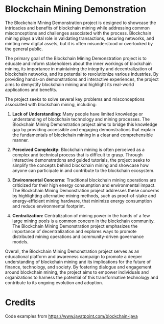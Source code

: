 # Blockchain Mining Demonstration

The Blockchain Mining Demonstration project is designed to showcase the intricacies and benefits of blockchain mining while addressing common misconceptions and challenges associated with the process. Blockchain mining plays a vital role in validating transactions, securing networks, and minting new digital assets, but it is often misunderstood or overlooked by the general public.

The primary goal of the Blockchain Mining Demonstration project is to educate and inform stakeholders about the inner workings of blockchain mining, its importance in maintaining the integrity and decentralization of blockchain networks, and its potential to revolutionize various industries. By providing hands-on demonstrations and interactive experiences, the project aims to demystify blockchain mining and highlight its real-world applications and benefits.

The project seeks to solve several key problems and misconceptions associated with blockchain mining, including:

1. **Lack of Understanding:** Many people have limited knowledge or understanding of blockchain technology and mining processes. The Blockchain Mining Demonstration project aims to bridge this knowledge gap by providing accessible and engaging demonstrations that explain the fundamentals of blockchain mining in a clear and comprehensible manner.

2. **Perceived Complexity:** Blockchain mining is often perceived as a complex and technical process that is difficult to grasp. Through interactive demonstrations and guided tutorials, the project seeks to simplify the concepts behind blockchain mining and showcase how anyone can participate in and contribute to the blockchain ecosystem.

3. **Environmental Concerns:** Traditional blockchain mining operations are criticized for their high energy consumption and environmental impact. The Blockchain Mining Demonstration project addresses these concerns by highlighting alternative mining methods, such as proof-of-stake and energy-efficient mining hardware, that minimize energy consumption and reduce environmental footprint.

4. **Centralization:** Centralization of mining power in the hands of a few large mining pools is a common concern in the blockchain community. The Blockchain Mining Demonstration project emphasizes the importance of decentralization and explores ways to promote distributed mining operations and community-driven governance models.

Overall, the Blockchain Mining Demonstration project serves as an educational platform and awareness campaign to promote a deeper understanding of blockchain mining and its implications for the future of finance, technology, and society. By fostering dialogue and engagement around blockchain mining, the project aims to empower individuals and organizations to harness the potential of this transformative technology and contribute to its ongoing evolution and adoption.

# Credits

Code examples from https://www.javatpoint.com/blockchain-java
